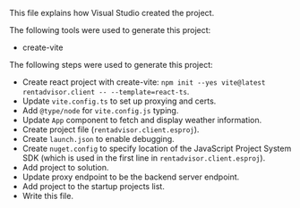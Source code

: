 This file explains how Visual Studio created the project.

The following tools were used to generate this project:
- create-vite

The following steps were used to generate this project:
- Create react project with create-vite: `npm init --yes vite@latest rentadvisor.client -- --template=react-ts`.
- Update `vite.config.ts` to set up proxying and certs.
- Add `@type/node` for `vite.config.js` typing.
- Update `App` component to fetch and display weather information.
- Create project file (`rentadvisor.client.esproj`).
- Create `launch.json` to enable debugging.
- Create `nuget.config` to specify location of the JavaScript Project System SDK (which is used in the first line in `rentadvisor.client.esproj`).
- Add project to solution.
- Update proxy endpoint to be the backend server endpoint.
- Add project to the startup projects list.
- Write this file.
